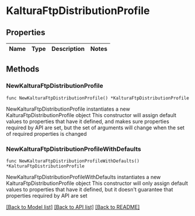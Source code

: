 # KalturaFtpDistributionProfile

## Properties

Name | Type | Description | Notes
------------ | ------------- | ------------- | -------------

## Methods

### NewKalturaFtpDistributionProfile

`func NewKalturaFtpDistributionProfile() *KalturaFtpDistributionProfile`

NewKalturaFtpDistributionProfile instantiates a new KalturaFtpDistributionProfile object
This constructor will assign default values to properties that have it defined,
and makes sure properties required by API are set, but the set of arguments
will change when the set of required properties is changed

### NewKalturaFtpDistributionProfileWithDefaults

`func NewKalturaFtpDistributionProfileWithDefaults() *KalturaFtpDistributionProfile`

NewKalturaFtpDistributionProfileWithDefaults instantiates a new KalturaFtpDistributionProfile object
This constructor will only assign default values to properties that have it defined,
but it doesn't guarantee that properties required by API are set


[[Back to Model list]](../README.md#documentation-for-models) [[Back to API list]](../README.md#documentation-for-api-endpoints) [[Back to README]](../README.md)


